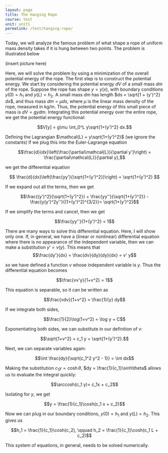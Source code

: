 ```yaml
---
layout: page
title: The Hanging Rope
course: test
unit: unit1
permalink: /test/hanging-rope/
---
```


Today, we will analyze the famous problem of what shape a rope of uniform mass density takes if it is hung between two points. The problem is illustrated below

(insert picture here)

Here, we will solve the problem by using a minimization of the overall potential energy of the rope. The first step is to construct the potential energy. We start by considering the potential energy $dV$ of a small mass $dm$ of the rope. Suppose the rope has shape $y = y(x)$, with boundary conditions $y(0) = h_1$ and $y(L) = h_2$. A small mass $dm$ has length $ds = \sqrt{1 + (y')^2} dx$, and thus mass $dm = \mu ds$, where $\mu$ is the linear mass density of the rope, measured in kg/m. Thus, the potential energy of this small piece of mass is $dV = gy dm$. Integrating this potential energy over the entire rope, we get the potential energy functional:

$$V[y] = g\mu \int_0^L y\sqrt{1+(y')^2} dx.$$

Defining the Lagrangian $\mathcal{L} = y\sqrt{1+(y')^2}$ (we ignore the constants) If we plug this into the Euler-Lagrange equation

$$\frac{d}{dx}\left(\frac{\partial\mathcal{L}}{\partial y'}\right) = \frac{\partial\mathcal{L}}{\partial y},$$

we get the differential equation 

$$ \frac{d}{dx}\left(\frac{yy'}{\sqrt{1+(y')^2}}\right) = \sqrt{1+(y')^2} $$

If we expand out all the terms, then we get 

$$\frac{(y')^2}{\sqrt{1+(y')^2}} +  \frac{yy''}{\sqrt{1+(y')^2}} - \frac{y(y')^2y''}{(1+(y')^2)^{3/2}}= \sqrt{1+(y')^2}$$

If we simplify the terms and cancel, then we get 

$$\frac{yy''}{1+(y')^2} = 1$$

There are many ways to solve this differential equation. Here, I will show only one. If, in general, we have a (linear or nonlinear) differential equation where there is no appearance of the independent variable, then we can make a substitution $y' = v(y)$. This means that 
$$\frac{dy'}{dx} = \frac{dv}{dy}{dy}{dx} = v' y$$

so we have defined a function $v$ whose independent variable is $y$. Thus the differential equation becomes 

$$\frac{vv'y}{1+v^2} = 1$$

This equation is separable, so it can be written as 

$$\frac{vdv}{1+v^2} = \frac{1}{y} dy$$

If we integrate both sides, 

$$\frac{1}{2}\log(1+v^2) = \log y + C$$

Exponentiating both sides, we can substitute in our definition of $v$:

$$\sqrt{1+v^2} = c_1 y = \sqrt{1+(y')^2}.$$

Next, we can separate variables again:

$$\int \frac{dy}{\sqrt{c_1^2 y^2 - 1}} = \int dx$$

Making the substitution $c_1y = \cosh \theta$, $dy = \frac{1}{c_1}\sinh\theta$ allows us to evaluate the integral quickly:

$$\arccosh(c_1 y)= c_1x + c_2$$

Isolating for $y$, we get 

$$y = \frac{1}{c_1}\cosh(c_1 x + c_2)$$

Now we can plug in our boundary conditions, $y(0) = h_1$ and $y(L) = h_2$. This gives us 

$$h_1 = \frac{1}{c_1}\cosh(c_2), \qquad h_2 = \frac{1}{c_1}\cosh(c_1 L + c_2)$$

This system of equations, in general, needs to be solved numerically. 

